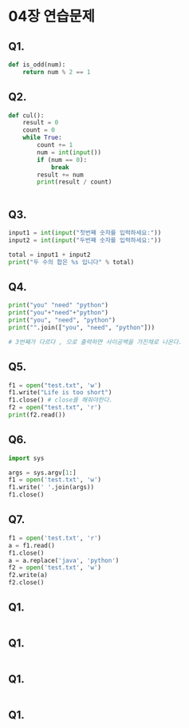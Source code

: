 # 04장 연습문제 

## Q1.
```python
def is_odd(num):
    return num % 2 == 1
```

## Q2.
```python
def cul():
    result = 0
    count = 0
    while True:
        count += 1
        num = int(input())
        if (num == 0):
            break
        result += num
        print(result / count)
    
```

## Q3.
```python
input1 = int(input("첫번째 숫자를 입력하세요:"))
input2 = int(input("두번째 숫자를 입력하세요:"))

total = input1 + input2
print("두 수의 합은 %s 입니다" % total)
```

## Q4.
```python
print("you" "need" "python")
print("you"+"need"+"python")
print("you", "need", "python")
print("".join(["you", "need", "python"]))

# 3번째가 다르다 , 으로 출력하면 사이공백을 가진채로 나온다.
```

## Q5.
```python
f1 = open("test.txt", 'w')
f1.write("Life is too short")
f1.close() # close를 해줘야한다.
f2 = open("test.txt", 'r')
print(f2.read())
```

## Q6.
```python
import sys

args = sys.argv[1:]
f1 = open('test.txt', 'w')
f1.write(' '.join(args))
f1.close()
```

## Q7.
```python
f1 = open('test.txt', 'r')
a = f1.read()
f1.close()
a = a.replace('java', 'python')
f2 = open('test.txt', 'w')
f2.write(a)
f2.close()
```

## Q1.
```python
```

## Q1.
```python
```

## Q1.
```python
```

## Q1.
```python
```